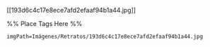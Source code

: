 <span class='gallery-span-info'> [[193d6c4c17e8ece7afd2efaaf94b1a44.jpg]] </span>

%% Place Tags Here %%
```gallery-info
imgPath=Imágenes/Retratos/193d6c4c17e8ece7afd2efaaf94b1a44.jpg
```

